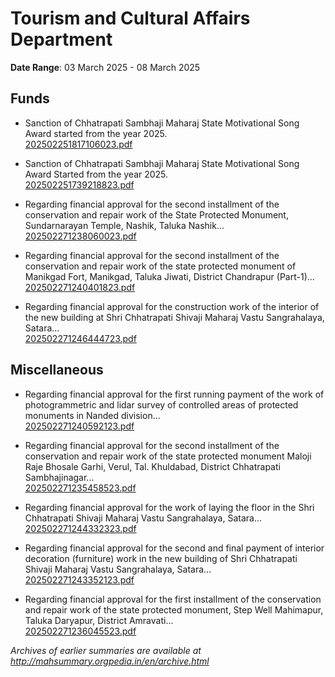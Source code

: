 # Tourism and Cultural Affairs Department

**Date Range**: 03 March 2025 - 08 March 2025


## Funds
- Sanction of Chhatrapati Sambhaji Maharaj State Motivational  Song Award started from the year 2025.\
  [202502251817106023.pdf](https://gr.maharashtra.gov.in/Site/Upload/Government%20Resolutions/English/202502251817106023.pdf)

- Sanction of Chhatrapati Sambhaji Maharaj State Motivational Song Award Started from the year 2025.\
  [202502251739218823.pdf](https://gr.maharashtra.gov.in/Site/Upload/Government%20Resolutions/English/202502251739218823.pdf)

- Regarding financial approval for the second installment of the conservation and repair work of the State Protected Monument, Sundarnarayan Temple, Nashik, Taluka Nashik...\
  [202502271238060023.pdf](https://gr.maharashtra.gov.in/Site/Upload/Government%20Resolutions/English/202502271238060023.pdf)

- Regarding financial approval for the second installment of the conservation and repair work of the state protected monument of Manikgad Fort, Manikgad, Taluka Jiwati, District Chandrapur (Part-1)...\
  [202502271240401823.pdf](https://gr.maharashtra.gov.in/Site/Upload/Government%20Resolutions/English/202502271240401823.pdf)

- Regarding financial approval for the construction work of the interior of the new building at Shri Chhatrapati Shivaji Maharaj Vastu Sangrahalaya, Satara...\
  [202502271246444723.pdf](https://gr.maharashtra.gov.in/Site/Upload/Government%20Resolutions/English/202502271246444723.pdf)

## Miscellaneous
- Regarding financial approval for the first running payment of the work of photogrammetric and lidar survey of controlled areas of protected monuments in Nanded division...\
  [202502271240592123.pdf](https://gr.maharashtra.gov.in/Site/Upload/Government%20Resolutions/English/202502271240592123.pdf)

- Regarding financial approval for the second installment of the conservation and repair work of the state protected monument Maloji Raje Bhosale Garhi, Verul, Tal. Khuldabad, District Chhatrapati Sambhajinagar...\
  [202502271235458523.pdf](https://gr.maharashtra.gov.in/Site/Upload/Government%20Resolutions/English/202502271235458523.pdf)

- Regarding financial approval for the work of laying the floor in the Shri Chhatrapati Shivaji Maharaj Vastu Sangrahalaya, Satara...\
  [202502271244332323.pdf](https://gr.maharashtra.gov.in/Site/Upload/Government%20Resolutions/English/202502271244332323.pdf)

- Regarding financial approval for the second and final payment of interior decoration (furniture) work in the new building of Shri Chhatrapati Shivaji Maharaj Vastu Sangrahalaya, Satara...\
  [202502271243352123.pdf](https://gr.maharashtra.gov.in/Site/Upload/Government%20Resolutions/English/202502271243352123.pdf)

- Regarding financial approval for the first installment of the conservation and repair work of the state protected monument, Step Well Mahimapur, Taluka Daryapur, District Amravati...\
  [202502271236045523.pdf](https://gr.maharashtra.gov.in/Site/Upload/Government%20Resolutions/English/202502271236045523.pdf)


*Archives of earlier summaries are available at http://mahsummary.orgpedia.in/en/archive.html*